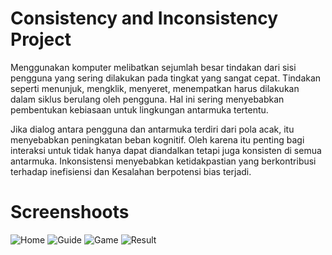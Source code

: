 # Consistency and Inconsistency Project
<p>Menggunakan komputer melibatkan sejumlah besar tindakan dari sisi pengguna yang sering dilakukan pada tingkat yang sangat cepat. Tindakan seperti menunjuk, mengklik, menyeret, menempatkan harus dilakukan dalam siklus berulang oleh pengguna. Hal ini sering menyebabkan pembentukan kebiasaan untuk lingkungan antarmuka tertentu.</p>
<p>Jika dialog antara pengguna dan antarmuka terdiri dari pola acak, itu menyebabkan peningkatan beban kognitif. Oleh karena itu penting bagi interaksi untuk tidak hanya dapat diandalkan tetapi juga konsisten di semua antarmuka. Inkonsistensi menyebabkan ketidakpastian yang berkontribusi terhadap inefisiensi dan Kesalahan berpotensi bias terjadi.</p>

<!-- <h2>What I Used</h2>
<h2>Goals</h2> -->

# Screenshoots
![Home](https://user-images.githubusercontent.com/84588706/153857534-1751a03f-8422-40bb-b9de-344144d75bf6.jpg)
![Guide](https://user-images.githubusercontent.com/84588706/153857613-559b0196-f3db-401a-ba04-e4b993824cc5.jpg)
![Game](https://user-images.githubusercontent.com/84588706/153857718-9a184fd4-e1f7-4b4d-9f06-5779d2847f59.jpg)
![Result](https://user-images.githubusercontent.com/84588706/153857788-eebba38b-aee8-4b46-a15a-2bf77cbfeece.jpg)
